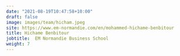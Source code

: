 ```yaml
---
date: "2021-08-19T10:47:58+10:00"
draft: false
image: images/team/hicham.jpeg
site: https://www.em-normandie.com/en/mohammed-hichame-benbitour
title: Hichame Benbitour
jobtitle:  EM Normandie Business School
weight: 7
---
```

